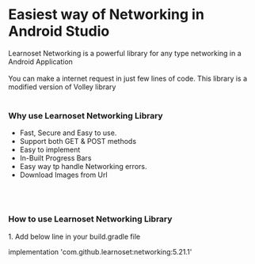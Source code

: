 <h1>Easiest way of Networking in Android Studio</h1>
Learnoset Networking is a powerful library for any type networking in a Android Application
<br><br>
You can make a internet request in just few lines of code. This library is a modified version of Volley library
<br><br>
<h3>Why use Learnoset Networking Library</h3>
<ul>
<li>
  Fast, Secure and Easy to use. 
 </li>
  <li>
  Support both GET & POST methods
 </li>  
  <li>
  Easy to implement
 </li>
  <li>
  In-Built Progress Bars
 </li>
  <li>
  Easy way tp handle Networking errors.
 </li>
  <li>
  Download Images from Url
 </li>
</ul>
<br><br>
<h3>How to use Learnoset Networking Library</h3>
1. Add below line in your build.gradle file
<br>
<p>implementation 'com.github.learnoset:networking:5.21.1'</p>
